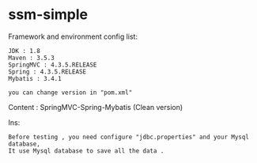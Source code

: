 # ssm-simple
Framework and environment config list:

    JDK : 1.8
    Maven : 3.5.3
    SpringMVC : 4.3.5.RELEASE
    Spring : 4.3.5.RELEASE
    Mybatis : 3.4.1
    
    you can change version in "pom.xml"

Content : SpringMVC-Spring-Mybatis (Clean version)

Ins:

    Before testing , you need configure "jdbc.properties" and your Mysql database, 
    It use Mysql database to save all the data .

